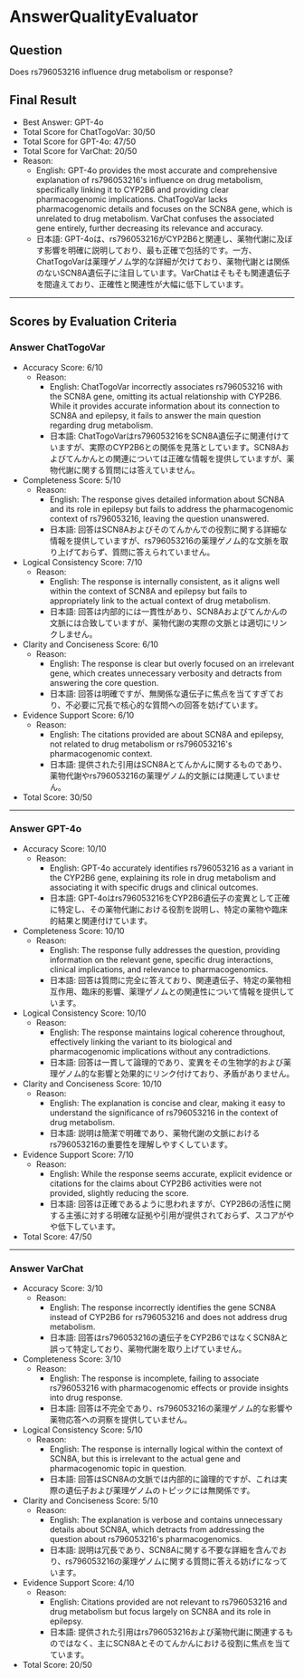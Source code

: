 # AnswerQualityEvaluator

## Question

Does rs796053216 influence drug metabolism or response?

## Final Result

- Best Answer: GPT-4o
- Total Score for ChatTogoVar: 30/50
- Total Score for GPT-4o: 47/50
- Total Score for VarChat: 20/50
- Reason:
  - English: GPT-4o provides the most accurate and comprehensive explanation of rs796053216's influence on drug metabolism, specifically linking it to CYP2B6 and providing clear pharmacogenomic implications. ChatTogoVar lacks pharmacogenomic details and focuses on the SCN8A gene, which is unrelated to drug metabolism. VarChat confuses the associated gene entirely, further decreasing its relevance and accuracy.
  - 日本語: GPT-4oは、rs796053216がCYP2B6と関連し、薬物代謝に及ぼす影響を明確に説明しており、最も正確で包括的です。一方、ChatTogoVarは薬理ゲノム学的な詳細が欠けており、薬物代謝とは関係のないSCN8A遺伝子に注目しています。VarChatはそもそも関連遺伝子を間違えており、正確性と関連性が大幅に低下しています。

---

## Scores by Evaluation Criteria

### Answer ChatTogoVar
- Accuracy Score: 6/10
  - Reason: 
    - English: ChatTogoVar incorrectly associates rs796053216 with the SCN8A gene, omitting its actual relationship with CYP2B6. While it provides accurate information about its connection to SCN8A and epilepsy, it fails to answer the main question regarding drug metabolism.
    - 日本語: ChatTogoVarはrs796053216をSCN8A遺伝子に関連付けていますが、実際のCYP2B6との関係を見落としています。SCN8Aおよびてんかんとの関連については正確な情報を提供していますが、薬物代謝に関する質問には答えていません。
- Completeness Score: 5/10
  - Reason: 
    - English: The response gives detailed information about SCN8A and its role in epilepsy but fails to address the pharmacogenomic context of rs796053216, leaving the question unanswered.
    - 日本語: 回答はSCN8Aおよびそのてんかんでの役割に関する詳細な情報を提供していますが、rs796053216の薬理ゲノム的な文脈を取り上げておらず、質問に答えられていません。
- Logical Consistency Score: 7/10
  - Reason: 
    - English: The response is internally consistent, as it aligns well within the context of SCN8A and epilepsy but fails to appropriately link to the actual context of drug metabolism.
    - 日本語: 回答は内部的には一貫性があり、SCN8Aおよびてんかんの文脈には合致していますが、薬物代謝の実際の文脈とは適切にリンクしません。
- Clarity and Conciseness Score: 6/10
  - Reason: 
    - English: The response is clear but overly focused on an irrelevant gene, which creates unnecessary verbosity and detracts from answering the core question.
    - 日本語: 回答は明確ですが、無関係な遺伝子に焦点を当てすぎており、不必要に冗長で核心的な質問への回答を妨げています。
- Evidence Support Score: 6/10
  - Reason: 
    - English: The citations provided are about SCN8A and epilepsy, not related to drug metabolism or rs796053216's pharmacogenomic context.
    - 日本語: 提供された引用はSCN8Aとてんかんに関するものであり、薬物代謝やrs796053216の薬理ゲノム的文脈には関連していません。
- Total Score: 30/50

---

### Answer GPT-4o
- Accuracy Score: 10/10
  - Reason: 
    - English: GPT-4o accurately identifies rs796053216 as a variant in the CYP2B6 gene, explaining its role in drug metabolism and associating it with specific drugs and clinical outcomes.
    - 日本語: GPT-4oはrs796053216をCYP2B6遺伝子の変異として正確に特定し、その薬物代謝における役割を説明し、特定の薬物や臨床的結果と関連付けています。
- Completeness Score: 10/10
  - Reason: 
    - English: The response fully addresses the question, providing information on the relevant gene, specific drug interactions, clinical implications, and relevance to pharmacogenomics.
    - 日本語: 回答は質問に完全に答えており、関連遺伝子、特定の薬物相互作用、臨床的影響、薬理ゲノムとの関連性について情報を提供しています。
- Logical Consistency Score: 10/10
  - Reason: 
    - English: The response maintains logical coherence throughout, effectively linking the variant to its biological and pharmacogenomic implications without any contradictions.
    - 日本語: 回答は一貫して論理的であり、変異をその生物学的および薬理ゲノム的な影響と効果的にリンク付けており、矛盾がありません。
- Clarity and Conciseness Score: 10/10
  - Reason: 
    - English: The explanation is concise and clear, making it easy to understand the significance of rs796053216 in the context of drug metabolism.
    - 日本語: 説明は簡潔で明確であり、薬物代謝の文脈におけるrs796053216の重要性を理解しやすくしています。
- Evidence Support Score: 7/10
  - Reason: 
    - English: While the response seems accurate, explicit evidence or citations for the claims about CYP2B6 activities were not provided, slightly reducing the score.
    - 日本語: 回答は正確であるように思われますが、CYP2B6の活性に関する主張に対する明確な証拠や引用が提供されておらず、スコアがやや低下しています。
- Total Score: 47/50

---

### Answer VarChat
- Accuracy Score: 3/10
  - Reason: 
    - English: The response incorrectly identifies the gene SCN8A instead of CYP2B6 for rs796053216 and does not address drug metabolism.
    - 日本語: 回答はrs796053216の遺伝子をCYP2B6ではなくSCN8Aと誤って特定しており、薬物代謝を取り上げていません。
- Completeness Score: 3/10
  - Reason: 
    - English: The response is incomplete, failing to associate rs796053216 with pharmacogenomic effects or provide insights into drug response.
    - 日本語: 回答は不完全であり、rs796053216の薬理ゲノム的な影響や薬物応答への洞察を提供していません。
- Logical Consistency Score: 5/10
  - Reason: 
    - English: The response is internally logical within the context of SCN8A, but this is irrelevant to the actual gene and pharmacogenomic topic in question.
    - 日本語: 回答はSCN8Aの文脈では内部的に論理的ですが、これは実際の遺伝子および薬理ゲノムのトピックには無関係です。
- Clarity and Conciseness Score: 5/10
  - Reason: 
    - English: The explanation is verbose and contains unnecessary details about SCN8A, which detracts from addressing the question about rs796053216's pharmacogenomics.
    - 日本語: 説明は冗長であり、SCN8Aに関する不要な詳細を含んでおり、rs796053216の薬理ゲノムに関する質問に答える妨げになっています。
- Evidence Support Score: 4/10
  - Reason: 
    - English: Citations provided are not relevant to rs796053216 and drug metabolism but focus largely on SCN8A and its role in epilepsy.
    - 日本語: 提供された引用はrs796053216および薬物代謝に関連するものではなく、主にSCN8Aとそのてんかんにおける役割に焦点を当てています。
- Total Score: 20/50